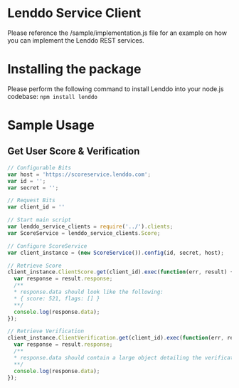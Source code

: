 # Lenddo Service Client
Please reference the /sample/implementation.js file for an example on how
you can implement the Lenddo REST services.

# Installing the package
Please perform the following command to install Lenddo into your
node.js codebase: `npm install lenddo`

# Sample Usage
## Get User Score & Verification
```javascript
// Configurable Bits
var host = 'https://scoreservice.lenddo.com';
var id = '';
var secret = '';

// Request Bits
var client_id = ''

// Start main script
var lenddo_service_clients = require('../').clients;
var ScoreService = lenddo_service_clients.Score;

// Configure ScoreService
var client_instance = (new ScoreService()).config(id, secret, host);

// Retrieve Score
client_instance.ClientScore.get(client_id).exec(function(err, result) {
  var response = result.response;
  /**
  * response.data should look like the following:
  * { score: 521, flags: [] }
  **/
  console.log(response.data);
});

// Retrieve Verification
client_instance.ClientVerification.get(client_id).exec(function(err, result) {
  var response = result.response;
  /**
  * response.data should contain a large object detailing the verification results.
  **/
  console.log(response.data);
});
```
